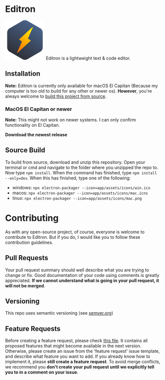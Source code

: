 # Editron
![img](app/assets/icons/logo64.svg)
Editron is a lightweight text & code editor.

## Installation
**Note:** Editron is currently only available for macOS El Capitan (Because my computer is too old to build for any other or newer os). **However**, you're always welcome to [build this project from source](#source-build).

### MacOS El Capitan or newer
**Note:** This might not work on newer systems. I can only confirm functionality on El Capitan.

**Download the newest release**

## Source Build
To build from source, download and unzip this repository. Open your terminal or cmd and navigate to the folder where you unzipped the repo to. Now type ```npm install```. When the command has finished, type ```npm install --only=dev```. When this has finished, type one of the following:
- windows: ```npx electron-packager --icon=app/assets/icons/win.ico```
- macos: ```npx electron-packager --icon=app/assets/icons/mac.icns```
- linux: ```npx electron-packager --icon=app/assets/icons/mac.png```

# Contributing
As with any open-source project, of course, everyone is welcome to contribute to Editron. But if you do, I would like you to follow these contribution guidelines.

## Pull Requests
Your pull request summary should well describe what you are trying to change or fix. Good documentation of your code using comments is greatly appreciated. **If we cannot understand what is going in your pull request, it will not be merged**.

## Versioning
This repo uses semantic versioning (see [semver.org](https://semver.org))

## Feature Requests
Before creating a feature request, please check [this file](https://github.com/codemaster138/editron/blob/master/changelogs/v.next-proposed.md). It contains all proposed features that might become available in the next version. Otherwise, please create an issue from the 'feature request' issue template, and describe what feature you want to add. If you already know how to implement it, please **still create a feature request**. To avoid merge conflicts, we recommend you **don't create your pull request until we explicitly tell you to in a comment on your issue**.